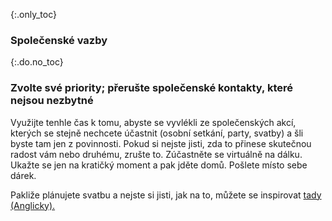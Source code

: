 {:.only_toc}
### Společenské vazby

{:.do.no_toc}
### Zvolte své priority; přerušte společenské kontakty, které nejsou nezbytné

Využijte tenhle čas k tomu, abyste se vyvlékli ze společenských akcí, kterých se stejně nechcete účastnit (osobní setkání, party, svatby) a šli byste tam jen z povinnosti. Pokud si nejste jisti, zda to přinese skutečnou radost vám nebo druhému, zrušte to. 
Zúčastněte se virtuálně na dálku. Ukažte se jen na kratičký moment a pak jděte domů. Pošlete místo sebe dárek.

Pakliže plánujete svatbu a nejste si jisti, jak na to, můžete se inspirovat [tady (Anglicky).](https://twitter.com/figgyjam/status/1236997165626478593)
